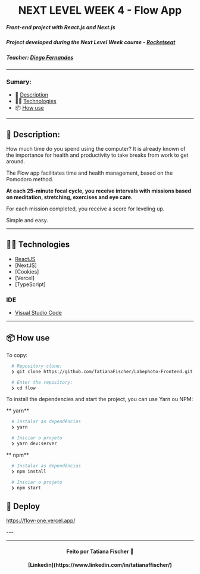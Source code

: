 <h1 align="center"> NEXT LEVEL WEEK 4 - Flow App </h1>

##### Front-end project with React.js and Next.js
##### Project developed during the Next Level Week course - [Rocketseat](https://rocketseat.com.br/)
##### Teacher: [Diego Fernandes](https://github.com/diego3g)

<hr/>

### Sumary:
- :rocket: [Description](#rocket-description)
- 👨‍💻️ [Technologies](#%EF%B8%8F-technologies)
- 📦️ [How use](#%EF%B8%8F-how-use)

<hr/>



## :rocket: Description:

How much time do you spend using the computer?
It is already known of the importance for health and productivity to take breaks from work to get around.

The Flow app facilitates time and health management, based on the Pomodoro method.

<strong> At each 25-minute focal cycle, you receive intervals with missions based on meditation, stretching, exercises and eye care. </strong>

For each mission completed, you receive a score for leveling up.

Simple and easy.


---

## 👨‍💻️ Technologies

- [ReactJS](https://reactjs.org/)
- [NextJS]
- [Cookies]
- [Vercel]
- [TypeScript]


### IDE

- [Visual Studio Code](https://code.visualstudio.com/)

---

## 📦️ How use

To copy:

```bash
  # Repository clone:
  ❯ git clone https://github.com/TatianaFischer/Labephoto-Frontend.git

  # Enter the repository:
  ❯ cd flow
```

To install the dependencies and start the project, you can use Yarn ou NPM:

** yarn**

```bash
  # Instalar as dependências
  ❯ yarn

  # Iniciar o projeto
  ❯ yarn dev:server
```

** npm**

```bash
  # Instalar as dependências
  ❯ npm install

  # Iniciar o projeto
  ❯ npm start
```


## 🚀 Deploy
https://flow-one.vercel.app/

<p>
---
 <img src=""/>  

--- 
</p>


<h4 align="center">
  Feito por Tatiana Fischer 👋️
 
</h4>
<h4 align="center">
[Linkedin](https://www.linkedin.com/in/tatianaffischer/)
</h4>

